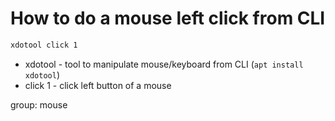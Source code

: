 # How to do a mouse left click from CLI

```bash
xdotool click 1
```

- xdotool - tool to manipulate mouse/keyboard from CLI (```apt install xdotool```)
- click 1 - click left button of a mouse

group: mouse

